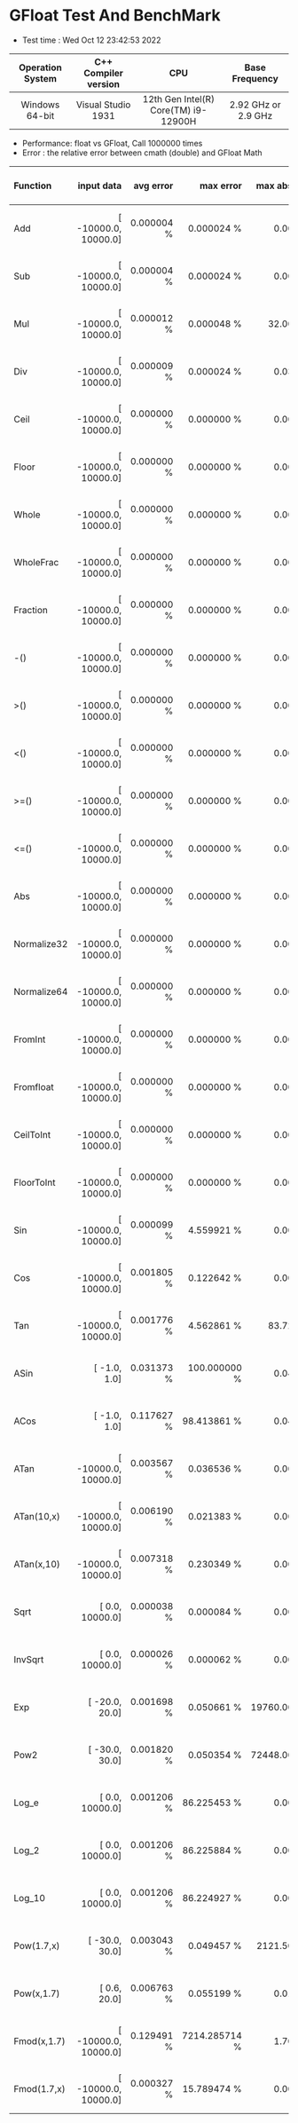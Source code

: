 # GFloat Test And BenchMark
 * Test time : Wed Oct 12 23:42:53 2022

|Operation System| C++ Compiler version |CPU  | Base Frequency  |
|:--:|:--:|:--:|:--:|
|Windows 64-bit|Visual Studio 1931|12th Gen Intel(R) Core(TM) i9-12900H|2.92 GHz or  2.9 GHz |
 * Performance: float vs GFloat,  Call 1000000 times
 * Error : the relative error between cmath (double) and GFloat Math 

| Function | input data |avg error | max error | max abs error | float vs GFloat | float / GFloat |
|:--|--:|--:|--:|--:|--:|--|
|Add         |[ -10000.0,  10000.0]|  0.000004 %|      0.000024 %|      0.003906| 0.46 vs  5.17  (ms)|0.09 |
|Sub         |[ -10000.0,  10000.0]|  0.000004 %|      0.000024 %|      0.003906| 0.45 vs  6.36  (ms)|0.07 |
|Mul         |[ -10000.0,  10000.0]|  0.000012 %|      0.000048 %|     32.000000| 0.51 vs  0.80  (ms)|0.64 |
|Div         |[ -10000.0,  10000.0]|  0.000009 %|      0.000024 %|      0.031250| 0.67 vs  2.47  (ms)|0.27 |
|Ceil        |[ -10000.0,  10000.0]|  0.000000 %|      0.000000 %|      0.000000| 5.97 vs  2.28  (ms)|**2.62** |
|Floor       |[ -10000.0,  10000.0]|  0.000000 %|      0.000000 %|      0.000000| 6.25 vs  1.13  (ms)|**5.56** |
|Whole       |[ -10000.0,  10000.0]|  0.000000 %|      0.000000 %|      0.000000| 0.40 vs  4.48  (ms)|0.09 |
|WholeFrac   |[ -10000.0,  10000.0]|  0.000000 %|      0.000000 %|      0.000000| 0.34 vs  6.31  (ms)|0.05 |
|Fraction    |[ -10000.0,  10000.0]|  0.000000 %|      0.000000 %|      0.000000| 0.35 vs  4.40  (ms)|0.08 |
|-()         |[ -10000.0,  10000.0]|  0.000000 %|      0.000000 %|      0.000000| 0.36 vs  0.52  (ms)|0.69 |
|>()         |[ -10000.0,  10000.0]|  0.000000 %|      0.000000 %|      0.000000| 0.43 vs  3.88  (ms)|0.11 |
|<()         |[ -10000.0,  10000.0]|  0.000000 %|      0.000000 %|      0.000000| 0.45 vs  7.82  (ms)|0.06 |
|>=()        |[ -10000.0,  10000.0]|  0.000000 %|      0.000000 %|      0.000000| 0.44 vs  7.68  (ms)|0.06 |
|<=()        |[ -10000.0,  10000.0]|  0.000000 %|      0.000000 %|      0.000000| 0.44 vs  3.85  (ms)|0.11 |
|Abs         |[ -10000.0,  10000.0]|  0.000000 %|      0.000000 %|      0.000000| 0.36 vs  4.24  (ms)|0.09 |
|Normalize32 |[ -10000.0,  10000.0]|  0.000000 %|      0.000000 %|      0.000000| 0.34 vs  0.95  (ms)|0.36 |
|Normalize64 |[ -10000.0,  10000.0]|  0.000000 %|      0.000000 %|      0.000000| 0.35 vs  0.95  (ms)|0.37 |
|FromInt     |[ -10000.0,  10000.0]|  0.000000 %|      0.000000 %|      0.000000| 0.42 vs  1.25  (ms)|0.33 |
|Fromfloat   |[ -10000.0,  10000.0]|  0.000000 %|      0.000000 %|      0.000000| 0.35 vs  0.45  (ms)|0.77 |
|CeilToInt   |[ -10000.0,  10000.0]|  0.000000 %|      0.000000 %|      0.000000| 6.08 vs  2.57  (ms)|**2.36** |
|FloorToInt  |[ -10000.0,  10000.0]|  0.000000 %|      0.000000 %|      0.000000| 5.89 vs  2.51  (ms)|**2.35** |
|Sin         |[ -10000.0,  10000.0]|  0.000099 %|      4.559921 %|      0.000005| 7.25 vs  7.28  (ms)|1.00 |
|Cos         |[ -10000.0,  10000.0]|  0.001805 %|      0.122642 %|      0.000028| 7.75 vs  8.68  (ms)|0.89 |
|Tan         |[ -10000.0,  10000.0]|  0.001776 %|      4.562861 %|     83.726562| 7.52 vs 15.29  (ms)|0.49 |
|ASin        |[     -1.0,      1.0]|  0.031373 %|    100.000000 %|      0.049958| 7.04 vs  9.22  (ms)|0.76 |
|ACos        |[     -1.0,      1.0]|  0.117627 %|     98.413861 %|      0.049958| 6.95 vs 12.59  (ms)|0.55 |
|ATan        |[ -10000.0,  10000.0]|  0.003567 %|      0.036536 %|      0.000166| 9.11 vs 14.67  (ms)|0.62 |
|ATan(10,x)  |[ -10000.0,  10000.0]|  0.006190 %|      0.021383 %|      0.000166|11.19 vs 18.78  (ms)|0.60 |
|ATan(x,10)  |[ -10000.0,  10000.0]|  0.007318 %|      0.230349 %|      0.000166|11.01 vs 18.10  (ms)|0.61 |
|Sqrt        |[      0.0,  10000.0]|  0.000038 %|      0.000084 %|      0.000076| 0.71 vs  7.69  (ms)|0.09 |
|InvSqrt     |[      0.0,  10000.0]|  0.000026 %|      0.000062 %|      0.000183| 1.24 vs  6.74  (ms)|0.18 |
|Exp         |[    -20.0,     20.0]|  0.001698 %|      0.050661 %|  19760.000000| 2.22 vs  7.05  (ms)|0.31 |
|Pow2        |[    -30.0,     30.0]|  0.001820 %|      0.050354 %|  72448.000000| 5.30 vs  6.12  (ms)|0.87 |
|Log_e       |[      0.0,  10000.0]|  0.001206 %|     86.225453 %|      0.000031| 2.78 vs  3.97  (ms)|0.70 |
|Log_2       |[      0.0,  10000.0]|  0.001206 %|     86.225884 %|      0.000043|20.59 vs  3.78  (ms)|**5.45** |
|Log_10      |[      0.0,  10000.0]|  0.001206 %|     86.224927 %|      0.000013| 2.63 vs  3.98  (ms)|0.66 |
|Pow(1.7,x)  |[    -30.0,     30.0]|  0.003043 %|      0.049457 %|   2121.500000| 4.94 vs 18.28  (ms)|0.27 |
|Pow(x,1.7)  |[      0.6,     20.0]|  0.006763 %|      0.055199 %|      0.015121| 6.24 vs 19.11  (ms)|0.33 |
|Fmod(x,1.7) |[ -10000.0,  10000.0]|  0.129491 %|   7214.285714 %|      1.700575| 9.47 vs 17.23  (ms)|0.55 |
|Fmod(1.7,x) |[ -10000.0,  10000.0]|  0.000327 %|     15.789474 %|      0.000000| 3.38 vs  8.99  (ms)|0.38 |
